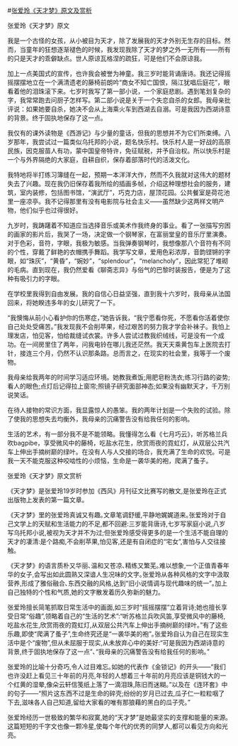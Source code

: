 #[张爱玲《天才梦》原文及赏析](https://www.vrrw.net/wx/6471.html)

张爱玲《天才梦》原文

我是一个古怪的女孩，从小被目为天才，除了发展我的天才外别无生存的目标。然而，当童年的狂想逐渐褪色的时候，我发现我除了天才的梦之外一无所有——所有的只是天才的乖僻缺点。世人原谅瓦格涅的疏狂，可是他们不会原谅我。

加上一点美国式的宣传，也许我会被誉为神童。我三岁时能背诵唐诗。我还记得摇摇摆摆地立在一个满清遗老的藤椅前朗吟“商女不知亡国恨，隔江犹唱后庭花”，眼看着他的泪珠滚下来。七岁时我写了第一部小说，一个家庭悲剧。遇到笔划复杂的字，我常常跑去问厨子怎样写。第二部小说是关于一个失恋自杀的女郎。我母亲批评说：如果她要自杀，她决不会从上海乘火车到西湖去自溺。可是我因为西湖诗意的背景。终于固执地保存了这一点。



我仅有的课外读物是《西游记》与少量的童话，但我的思想并不为它们所束缚。八岁那年，我尝试过一篇类似乌托邦的小说，题名快乐村。快乐村人是一好战的高原民族，因克服苗人有功，蒙中国皇帝特许，免征赋税，并予自治权。所以快乐村是一个与外界隔绝的大家庭，自耕自织，保存着部落时代的活泼文化。

我特地将半打练习簿缝在一起，预期一本洋洋大作，然而不久我就对这伟大的题材失去了兴趣。现在我仍旧保存着我所绘的插画多帧，介绍这种理想社会的服务，建筑，室内装修，包括图书馆，“演武厅”，巧克力店，屋顶花园。公共餐室是荷花池里一座凉亭。我不记得那里有没有电影院与社会主义——虽然缺少这两样文明产物，他们似乎也过得很好。

九岁时，我踌躇着不知道应当选择音乐或美术作我终身的事业。看了一张描写穷困的画家的影片后，我哭了一场，决定做一个钢琴家，在富丽堂皇的音乐厅里演奏。对于色彩，音符，字眼，我极为敏感。当我弹奏钢琴时，我想像那八个音符有不同的个性，穿戴了鲜艳的衣帽携手舞蹈。我学写文章，爱用色彩浓厚，音韵铿锵的字眼，如“珠灰”，“黄昏”，“婉妙”，“splendour”，“melancholy”，因此常犯了堆砌的毛病。直到现在，我仍然爱看《聊斋志异》与俗气的巴黎时装报告，便是为了这种有吸引力的字眼。

在学校里我得到自由发展。我的自信心日益坚强，直到我十六岁时，我母亲从法国回来，将她睽违多年的女儿研究了一下。

“我懊悔从前小心看护你的伤寒症，”她告诉我，“我宁愿看你死，不愿看你活着使你自己处处受痛苦。”我发现我不会削苹果，经过艰苦的努力我才学会补袜子。我怕上理发店，怕见客，怕给裁缝试衣裳。许多人尝试过教我织绒线，可是没有一个成功。在一间房里住了两年，问我电铃在哪儿我还茫然。我天天乘黄包车上医院去打针，接连三个月，仍然不认识那条路。总而言之，在现实的社会里，我等于一个废物。

我母亲给我两年的时间学习适应环境。她教我煮饭;用肥皂粉洗衣;练习行路的姿势;看人的眼色;点灯后记得拉上窗帘;照镜子研究面部神态;如果没有幽默天才，千万别说笑话。

在待人接物的常识方面，我显露惊人的愚笨。我的两年计划是一个失败的试验。除了使我的思想失去均衡外，我母亲的沉痛警告没有给我任何的影响。

生活的艺术，有一部分我不是不能领略。我懂得怎么看《七月巧云》，听苏格兰兵吹bagpibe，享受微风中的藤椅，吃盐水花生，欣赏雨夜的霓虹灯，从双层公共汽车上伸出手摘树巅的绿叶。在没有人与人交接的场合，我充满了生命的欢悦。可是我一天不能克服这种咬啮性的小烦恼，生命是一袭华美的袍，爬满了蚤子。



张爱玲《天才梦》原文赏析

《天才梦》是张爱玲19岁时参加《西风》月刊征文比赛写的散文,是张爱玲在正式出版物上发表的第一篇文章｡

《天才梦》里的张爱玲真诚又有趣｡文章笔调舒缓,平静地娓娓道来｡张爱玲对于自己文学上的天赋和生活能力的不足,都不回避:三岁能背唐诗,七岁写家庭小说,八岁写乌托邦小说,被视为天才并不为过;但张爱玲感受得更多的是一个生活不能自理的天才的凄清:是个路痴,不会削苹果,怕见客,还是有自闭症的“宅女”,害怕与人交往接触｡

《天才梦》的语言质朴又华丽､温和又苍凉､精练又繁芜｡难以想象,一个正值青春年华的女子,会写出如此圆熟又深谙人生况味的文字｡张爱玲从各种风格的文字中汲取营养,形成了雅俗融合､东西交融的风格,达到“旧小说情调与现代趣味的统一”｡加上自己独特的个性和气质,她的文字散发着历久弥新的魅力｡

张爱玲擅长简笔抓取日常生活中的画面,如三岁时“摇摇摆摆”立着背诗;她也擅长享受日常“俗趣”,领略着自己的“生活的艺术”:“听苏格兰兵吹风笛,享受微风中的藤椅,吃盐水花生,欣赏雨夜的霓虹灯,从双层公共汽车上伸出手摘树巅的绿叶｡”有了这些乐趣,即使“爬满了蚤子”,生命终究还是“一袭华美的袍”｡张爱玲自认为自己在现实生活中是个“废物”,但从未屈服于现实,从未放弃心中的美好:“可是我因为西湖诗意的背景,终于固执地保存了这一点”､“我母亲的沉痛警告没有给我任何的影响｡”

张爱玲的比喻十分奇巧,令人过目难忘｡如她的代表作《金锁记》的开头――“我们也许没赶上看见三十年前的月亮,年轻的人想着三十年前的月亮应该是铜钱大的一个红黄的湿晕,像朵云轩信笺纸上落了一滴泪珠,陈旧而迷糊｡”以及在《连环套》中的句子――“照片这东西不过是生命的碎壳;纷纷的岁月已过去,瓜子仁一粒粒咽了下去,滋味各人自己知道,留给大家看的唯有那狼藉的黑白的瓜子壳｡”

张爱玲经历一世极致的繁华和寂寞,她的“天才梦”是她最坚实的支撑和能量的来源｡这篇短短的千字文也像一颗冷星,使每个年代的优秀的同梦人,都可以看见方向和光亮。

